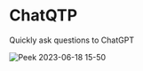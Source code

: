 # ChatQTP
Quickly ask questions to ChatGPT

![Peek 2023-06-18 15-50](https://github.com/DenysMb/ChatQTP-Plasmoid/assets/33737137/6ebba8b9-f039-49ce-ad18-48ae312ecd00)

